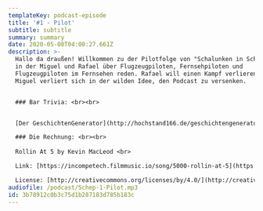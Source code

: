 ```yaml
---
templateKey: podcast-episode
title: '#1 - Pilot'
subtitle: subtitle
summary: summary
date: 2020-05-08T04:00:27.661Z
description: >-
  Hallo da draußen! Willkommen zu der Pilotfolge von "Schalunken in Schalunken",
  in der Miguel und Rafael über Flugzeugpiloten, Fernsehpiloten und
  Flugzeugpiloten im Fernsehen reden. Rafael will einen Kampf verlieren und
  Miguel verliert sich in der wilden Idee, den Podcast zu versenken. 


  ### Bar Trivia: <br><br>


  [Der GeschichtenGenerator](http://hochstand166.de/geschichtengenerator.html)

  ### Die Rechnung: <br><br>
   
  Rollin At 5 by Kevin MacLeod <br>

  Link: [https://incompetech.filmmusic.io/song/5000-rollin-at-5](https://incompetech.filmmusic.io/song/5000-rollin-at-5) <br>

  License: [http://creativecommons.org/licenses/by/4.0/](http://creativecommons.org/licenses/by/4.0/)
audiofile: /podcast/Schep-1-Pilot.mp3
id: 3b78912c0b3c75d1b287183d785b183c
---
```

